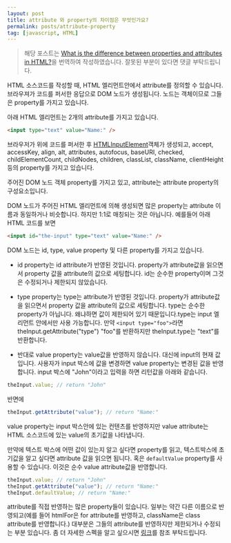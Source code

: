 ```yaml
---
layout: post
title: attribute 와 property의 차이점은 무엇인가요?
permalink: posts/attribute-property
tag: [javascript, HTML]
---
```


> 해당 포스트는 [What is the difference between properties and attributes in HTML?](https://stackoverflow.com/questions/6003819/what-is-the-difference-between-properties-and-attributes-in-html)을 번역하여 작성하였습니다. 잘못된 부분이 있다면 댓글 부탁드립니다.

HTML 소스코드를 작성할 때, HTML 엘리먼트안에서 attribute를 정의할 수 있습니다. 브라우져가 코드를 퍼서한 응답으로 DOM 노드가 생성됩니다. 노드는 객체이므로 그들은 property를 가지고 있습니다.

아래 HTML 엘리먼트는 2개의 attribute를 가지고 있습니다.

```html
<input type="text" value="Name:" />
```

브라우저가 위에 코드를 퍼서한 후 [HTMLInputElement](https://developer.mozilla.org/en-US/docs/Web/API/HTMLInputElement)객체가 생성되고, accept, accessKey, align, alt, attributes, autofocus, baseURI, checked, childElementCount, childNodes, children, classList, className, clientHeight 등의 property를 가지고 있습니다.

주어진 DOM 노드 객체 property를 가지고 있고, attribute는 attribute property의 구성요소입니다.

DOM 노드가 주어진 HTML 엘리먼트에 의해 생성되면 많은 property는 attribute 이름과 동일하거나 비슷합니다. 하지만 1:1로 매칭되는 것은 아닙니다. 예를들어 아래 HTML 코드를 보면

```html
<input id="the-input" type="text" value="Name:" />
```

DOM 노드는 id, type, value property 및 다른 property를 가지고 있습니다.

- id property는 id attribute가 반영된 것입니다. property가 attribute값을 읽으면서 property 값을 attribute의 값으로 세팅합니다. id는 순수한 property이며 그것은 수정되거나 제한되지 않았습니다.

- type property는 type는 attribute가 반영된 것입니다. property가 attribute값을 읽으면서 property 값을 attribute의 값으로 세팅합니다. type는 순수한 property가 아닙니다. 왜냐하면 값이 제한되어 있기 때문입니다.type는 input 엘리먼트 안에서만 사용 가능합니다. 만약 `<input type="foo">`라면 theInput.getAttribute("type") "foo"를 반환하지만 theInput.type는 "text"를 반환합니다.

- 반대로 value property는 value값을 반영하지 않습니다. 대신에 input의 현재 값입니다. 사용자가 input 박스에 값을 변경하면 value property는 변경된 값을 반영합니다. input 박스에 "John"이라고 입력을 하면 리턴값을 아래와 같습니다.

```javascript
theInput.value; // return "John"
```

반면에

```javascript
theInput.getAttribute("value"); // return "Name:"
```

value property는 input 박스안에 있는 컨텐츠를 반영하지만 value attribute는 HTML 소스코드에 있는 value의 초기값을 나타냅니다.

만약에 텍스트 박스에 어떤 값이 있는지 알고 싶다면 property를 읽고, 텍스트박스에 초기값을 알고 싶다면 attribute 값을 읽으면 됩니다. 혹은 `defaultValue` property를 사용할 수 있습니다. 이것은 순수 value attribute값을 반영합니다.

```javascript
theInput.value; // return "John"
theInput.getAttribute("value"); // return "Name:"
theInput.defaultValue; // return "Name:"
```

attribute를 직접 반영하는 많은 property들이 있습니다. 일부는 약간 다른 이름으로 반영되고(예를 들어 htmlFor은 for attribute를 반영하고, className은 class attribute를 반영합니다.) 대부분은 그들의 attribute를 반영하지만 제한되거나 수정되는 부분 있습니다. 좀 더 자세한 스펙을 알고 싶으시면 [링크](https://www.w3.org/TR/html5/infrastructure.html#reflect)를 참조 부탁드립니다.

